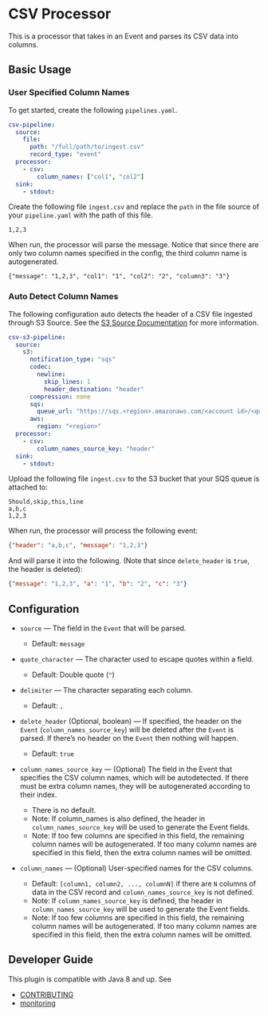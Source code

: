 # CSV Processor
This is a processor that takes in an Event and parses its CSV data into columns.
## Basic Usage
### User Specified Column Names
To get started, create the following `pipelines.yaml`.
```yaml
csv-pipeline:
  source:
    file:
      path: "/full/path/to/ingest.csv"
      record_type: "event"
  processor:
    - csv:
        column_names: ["col1", "col2"]
  sink:
    - stdout:
```
Create the following file `ingest.csv` and replace the `path` in the file source of your `pipeline.yaml` with the path of this file.
```
1,2,3
```

When run, the processor will parse the message. Notice that since there are only two column names specified in the config, the third column name is autogenerated.
```
{"message": "1,2,3", "col1": "1", "col2": "2", "column3": "3"}
```
### Auto Detect Column Names
The following configuration auto detects the header of a CSV file ingested through S3 Source. See the [S3 Source Documentation](https://github.com/opensearch-project/data-prepper/tree/main/data-prepper-plugins/s3-source) for more information.
```yaml
csv-s3-pipeline:
  source:
    s3:
      notification_type: "sqs"
      codec:
        newline:
          skip_lines: 1
          header_destination: "header"
      compression: none
      sqs:
        queue_url: "https://sqs.<region>.amazonaws.com/<account id>/<queue name>"
      aws:
        region: "<region>"
  processor:
    - csv:
        column_names_source_key: "header"
  sink:
    - stdout:
```
Upload the following file `ingest.csv` to the S3 bucket that your SQS queue is attached to:
```
Should,skip,this,line
a,b,c
1,2,3
```
When run, the processor will process the following event:
```json
{"header": "a,b,c", "message": "1,2,3"}
```
And will parse it into the following. (Note that since `delete_header` is `true`, the header is deleted):
```json
{"message": "1,2,3", "a": "1", "b": "2", "c": "3"}
```
## Configuration
* `source` — The field in the `Event` that will be parsed.
  * Default: `message`

* `quote_character` — The character used to escape quotes within a field.
  * Default: Double quote (`"`)

* `delimiter` — The character separating each column.
  * Default: `,`

* `delete_header` (Optional, boolean) — If specified, the header on the `Event` (`column_names_source_key`) will be deleted after the `Event` is parsed. If there’s no header on the `Event` then nothing will happen.
  * Default: `true`

* `column_names_source_key` — (Optional) The field in the Event that specifies the CSV column names, which will be autodetected. If there must be extra column names, they will be autogenerated according to their index.
  * There is no default.
  * Note: If column_names is also defined, the header in `column_names_source_key` will be used to generate the Event fields.
  * Note: If too few columns are specified in this field, the remaining column names will be autogenerated. If too many column names are specified in this field, then the extra column names will be omitted.

* `column_names` — (Optional) User-specified names for the CSV columns.
  * Default: `[column1, column2, ..., columnN]` if there are `N` columns of data in the CSV record and `column_names_source_key` is not defined.
  * Note: If `column_names_source_key` is defined, the header in `column_names_source_key` will be used to generate the Event fields.
  * Note: If too few columns are specified in this field, the remaining column names will be autogenerated. If too many column names are specified in this field, then the extra column names will be omitted.

## Developer Guide
This plugin is compatible with Java 8 and up. See
- [CONTRIBUTING](https://github.com/opensearch-project/data-prepper/blob/main/CONTRIBUTING.md)
- [monitoring](https://github.com/opensearch-project/data-prepper/blob/main/docs/monitoring.md)
